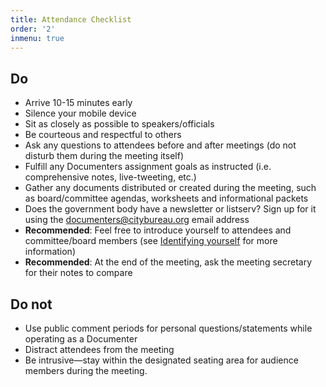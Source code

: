 ```yaml
---
title: Attendance Checklist
order: '2'
inmenu: true
---
```

## Do

* Arrive 10-15 minutes early
* Silence your mobile device
* Sit as closely as possible to speakers/officials
* Be courteous and respectful to others
* Ask any questions to attendees before and after meetings (do not disturb them during the meeting itself)
* Fulfill any Documenters assignment goals as instructed (i.e. comprehensive notes, live-tweeting, etc.)
* Gather any documents distributed or created during the meeting, such as board/committee agendas, worksheets and informational packets
* Does the government body have a newsletter or listserv? Sign up for it using the documenters@citybureau.org email address
* **Recommended**: Feel free to introduce yourself to attendees and committee/board members (see [Identifying yourself](/on-assignment/identifying-yourself/) for more information)
* **Recommended**: At the end of the meeting, ask the meeting secretary for their notes to compare

## Do not

* Use public comment periods for personal questions/statements while operating as a Documenter
* Distract attendees from the meeting
* Be intrusive—stay within the designated seating area for audience members during the meeting.
